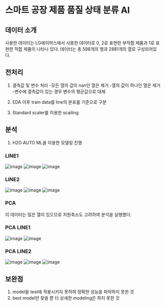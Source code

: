 # 스마트 공장 제품 품질 상태 분류 AI

## 데이터 소개
사용한 데이터는 LG에이머스에서 사용한 데이터로 0, 2로 표현한 부적합 제품과 1로 표현한 적합 제품이 나타나 있다.
데이터는 총 598개의 행과 2881개의 열로 구성되어있다. 

## 전처리
1. 결측값 및 변수 처리
  -모든 열의 값이 nan인 열은 제거
  -열의 값이 하나인 열은 제거
  -변수에 결측값이 있는 경우 변수의 평균값으로 대체  

2. EDA 이후 train data를 line의 분포를 기준으로 구분

3. Standard scaler를 이용한 scailing

## 분석
1. H2O AUTO ML을 이용한 모델링 진행

### LINE1
![image](https://github.com/user-attachments/assets/7412b615-556e-4d12-86fd-531ae8e22c72)
![image](https://github.com/user-attachments/assets/e4255bc6-503f-406a-bff5-765d8478b95a)
![image](https://github.com/user-attachments/assets/4ce11b90-c882-4e86-b43a-16b8c818c41d)

### LINE2
![image](https://github.com/user-attachments/assets/7b3c701a-7c8c-47e8-91e6-ad034622e450)
![image](https://github.com/user-attachments/assets/d75126ec-1fe1-408d-a217-23b2530e3412)
![image](https://github.com/user-attachments/assets/a93e6435-bf2a-47ca-b748-4dfa0f8a6cf9)

### PCA
이 데이터는 많은 열이 있으므로 차원축소도 고려하여 분석을 실행했다.

### PCA LINE1
![image](https://github.com/user-attachments/assets/23a8b6ff-e105-49e4-8723-0f9c1214de0f)
![image](https://github.com/user-attachments/assets/541b7ea4-0f04-4df8-bc61-38178a1c6046)

### PCA LINE2
![image](https://github.com/user-attachments/assets/ead8ca93-0031-46f4-b33b-d99321c7833e)
![image](https://github.com/user-attachments/assets/a7f8bc29-a691-4be0-bc87-7f975088fecd)
![image](https://github.com/user-attachments/assets/53bdc5a3-597c-4822-84fc-bdda646ab4a5)

## 보완점

1. model을 test에 적용시키지 못하여 정확한 성능을 파악하지 못한 것
2. best model만 찾을 뿐 더 상세한 modeling은 하지 못한 것





